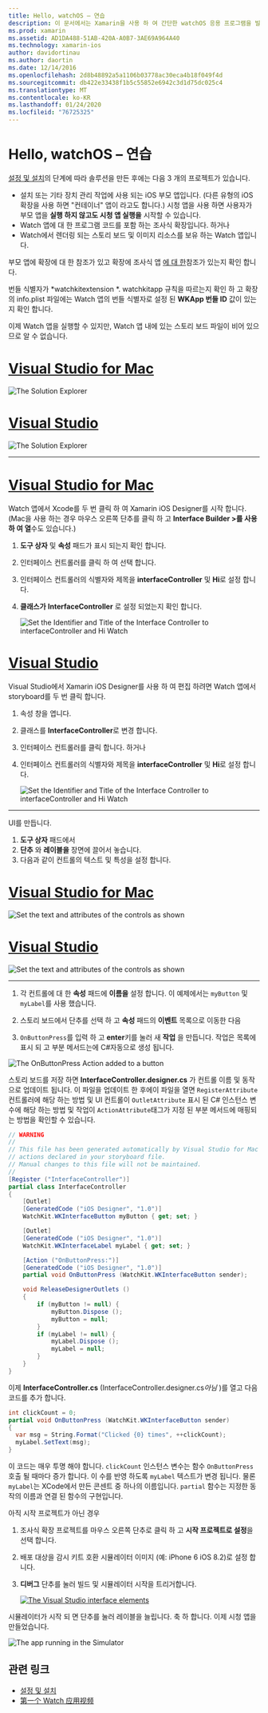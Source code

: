 ```yaml
---
title: Hello, watchOS – 연습
description: 이 문서에서는 Xamarin을 사용 하 여 간단한 watchOS 응용 프로그램을 빌드하는 연습을 제공 합니다. Visual Studio와 Mac용 Visual Studio에서 작업 하 고 스토리 보드를 사용 하 여 작업 하 고 코드에서 이벤트에 응답 하는 방법을 설명 합니다.
ms.prod: xamarin
ms.assetid: AD1DA488-51AB-420A-A0B7-3AE69A964A40
ms.technology: xamarin-ios
author: davidortinau
ms.author: daortin
ms.date: 12/14/2016
ms.openlocfilehash: 2d8b48892a5a1106b03778ac30eca4b18f049f4d
ms.sourcegitcommit: db422e33438f1b5c55852e6942c3d1d75dc025c4
ms.translationtype: MT
ms.contentlocale: ko-KR
ms.lasthandoff: 01/24/2020
ms.locfileid: "76725325"
---
```

# <a name="hello-watchos--walkthrough"></a>Hello, watchOS – 연습

[설정 및 설치](~/ios/watchos/get-started/installation.md)의 단계에 따라 솔루션을 만든 후에는 다음 3 개의 프로젝트가 있습니다.

- 설치 또는 기타 장치 관리 작업에 사용 되는 iOS 부모 앱입니다. (다른 유형의 iOS 확장을 사용 하면 "컨테이너" 앱이 라고도 합니다.) 시청 앱을 사용 하면 사용자가 부모 앱을 **실행 하지 않고도 시청 앱 실행을** 시작할 수 있습니다.
- Watch 앱에 대 한 프로그램 코드를 포함 하는 조사식 확장입니다. 하거나
- Watch에서 렌더링 되는 스토리 보드 및 이미지 리소스를 보유 하는 Watch 앱입니다.

부모 앱에 확장에 대 한 참조가 있고 확장에 조사식 앱 [에 대 한](~/ios/watchos/get-started/project-references.md)참조가 있는지 확인 합니다.

번들 식별자가 \*watchkitextension \*. watchkitapp 규칙을 따르는지 확인 하 고 확장의 info.plist 파일에는 Watch 앱의 번들 식별자로 설정 된 **WKApp 번들 ID** 값이 있는지 확인 합니다.

이제 Watch 앱을 실행할 수 있지만, Watch 앱 내에 있는 스토리 보드 파일이 비어 있으므로 알 수 없습니다.

# <a name="visual-studio-for-mactabmacos"></a>[Visual Studio for Mac](#tab/macos)

![](hello-watch-images/projectstructure.png "The Solution Explorer")

# <a name="visual-studiotabwindows"></a>[Visual Studio](#tab/windows)

![](hello-watch-images/vs-projectstructure.png "The Solution Explorer")

-----

# <a name="visual-studio-for-mactabmacos"></a>[Visual Studio for Mac](#tab/macos)

Watch 앱에서 Xcode를 두 번 클릭 하 여 Xamarin iOS Designer를 시작 합니다. (Mac을 사용 하는 경우 마우스 오른쪽 단추를 클릭 하 고 **Interface Builder >를 사용 하 여 열**수도 있습니다.)

1. **도구 상자** 및 **속성** 패드가 표시 되는지 확인 합니다.
1. 인터페이스 컨트롤러를 클릭 하 여 선택 합니다.
1. 인터페이스 컨트롤러의 식별자와 제목을 **interfaceController** 및 **Hi**로 설정 합니다.
1. **클래스가** **InterfaceController** 로 설정 되었는지 확인 합니다.

    ![](hello-watch-images/interfacecontrollerattributes.png "Set the Identifier and Title of the Interface Controller to interfaceController and Hi Watch")

# <a name="visual-studiotabwindows"></a>[Visual Studio](#tab/windows)

Visual Studio에서 Xamarin iOS Designer를 사용 하 여 편집 하려면 Watch 앱에서 storyboard를 두 번 클릭 합니다.

1. 속성 창을 엽니다.
1. 클래스를 **InterfaceController**로 변경 합니다.
1. 인터페이스 컨트롤러를 클릭 합니다. 하거나
1. 인터페이스 컨트롤러의 식별자와 제목을 **interfaceController** 및 **Hi**로 설정 합니다.

    ![](hello-watch-images/vs-interfacecontrollerattributes.png "Set the Identifier and Title of the Interface Controller to interfaceController and Hi Watch")

-----

UI를 만듭니다.

1. **도구 상자** 패드에서
1. **단추** 와 **레이블을** 장면에 끌어서 놓습니다.
1. 다음과 같이 컨트롤의 텍스트 및 특성을 설정 합니다.

# <a name="visual-studio-for-mactabmacos"></a>[Visual Studio for Mac](#tab/macos)

![](hello-watch-images/draganddrop.png "Set the text and attributes of the controls as shown")

# <a name="visual-studiotabwindows"></a>[Visual Studio](#tab/windows)

![](hello-watch-images/vs-draganddrop.png "Set the text and attributes of the controls as shown")

-----

1. 각 컨트롤에 대 한 **속성** 패드에 **이름을** 설정 합니다. 이 예제에서는 `myButton` 및 `myLabel`를 사용 했습니다.

1. 스토리 보드에서 단추를 선택 하 고 **속성** 패드의 **이벤트** 목록으로 이동한 다음

1. `OnButtonPress`를 입력 하 고 **enter**키를 눌러 새 **작업** 을 만듭니다.
  작업은 목록에 표시 되 고 부분 메서드는에 C#자동으로 생성 됩니다.

![](hello-watch-images/buttonaction.png "The OnButtonPress Action added to a button")

스토리 보드를 저장 하면 **InterfaceController.designer.cs** 가 컨트롤 이름 및 동작으로 업데이트 됩니다. 이 파일을 업데이트 한 후에이 파일을 열면 `RegisterAttribute` 컨트롤러에 해당 하는 방법 및 UI 컨트롤이 `OutletAttribute` 표시 된 C# 인스턴스 변수에 해당 하는 방법 및 작업이 `ActionAttribute`태그가 지정 된 부분 메서드에 매핑되는 방법을 확인할 수 있습니다.

```csharp
// WARNING
//
// This file has been generated automatically by Visual Studio for Mac from the outlets and
// actions declared in your storyboard file.
// Manual changes to this file will not be maintained.
//
[Register ("InterfaceController")]
partial class InterfaceController
{
    [Outlet]
    [GeneratedCode ("iOS Designer", "1.0")]
    WatchKit.WKInterfaceButton myButton { get; set; }

    [Outlet]
    [GeneratedCode ("iOS Designer", "1.0")]
    WatchKit.WKInterfaceLabel myLabel { get; set; }

    [Action ("OnButtonPress:")]
    [GeneratedCode ("iOS Designer", "1.0")]
    partial void OnButtonPress (WatchKit.WKInterfaceButton sender);

    void ReleaseDesignerOutlets ()
    {
        if (myButton != null) {
            myButton.Dispose ();
            myButton = null;
        }
        if (myLabel != null) {
            myLabel.Dispose ();
            myLabel = null;
        }
    }
}
```

이제 **InterfaceController.cs** (InterfaceController.designer.cs*아님* )를 열고 다음 코드를 추가 합니다.

```csharp
int clickCount = 0;
partial void OnButtonPress (WatchKit.WKInterfaceButton sender)
{
  var msg = String.Format("Clicked {0} times", ++clickCount);
  myLabel.SetText(msg);
}
```

이 코드는 매우 투명 해야 합니다. `clickCount` 인스턴스 변수는 함수 `OnButtonPress` 호출 될 때마다 증가 합니다. 이 수를 반영 하도록 `myLabel` 텍스트가 변경 됩니다. 물론 `myLabel`는 XCode에서 만든 콘센트 중 하나의 이름입니다. `partial` 함수는 지정한 동작의 이름과 연결 된 함수의 구현입니다.

아직 시작 프로젝트가 아닌 경우

1. 조사식 확장 프로젝트를 마우스 오른쪽 단추로 클릭 하 고 **시작 프로젝트로 설정**을 선택 합니다.

1. 배포 대상을 감시 키트 호환 시뮬레이터 이미지 (예: iPhone 6 iOS 8.2)로 설정 합니다.

1. **디버그** 단추를 눌러 빌드 및 시뮬레이터 시작을 트리거합니다.

    [![](hello-watch-images/readytodebug-sml.png "The Visual Studio interface elements")](hello-watch-images/readytodebug.png#lightbox)

시뮬레이터가 시작 되 면 단추를 눌러 레이블을 늘립니다.
축 하 합니다. 이제 시청 앱을 만들었습니다.

![](hello-watch-images/running.png "The app running in the Simulator")

## <a name="related-links"></a>관련 링크

- [설정 및 설치](~/ios/watchos/get-started/installation.md)
- [第一个 Watch 应用视频](https://blog.xamarin.com/your-first-watch-kit-app/)
